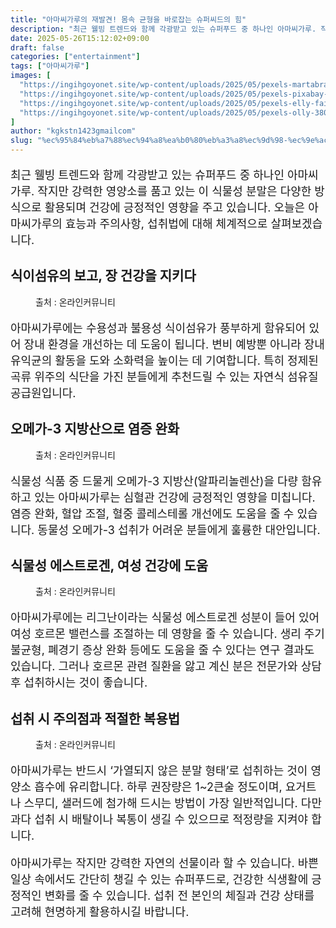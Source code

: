 ```yaml
---
title: "아마씨가루의 재발견! 몸속 균형을 바로잡는 슈퍼씨드의 힘"
description: "최근 웰빙 트렌드와 함께 각광받고 있는 슈퍼푸드 중 하나인 아마씨가루. 작지만 강력한 영양소를 품고 있는 이 식물성 분말은 다양한 방식으로 활용되며 건강에 긍정적인 영향을 주고 있습니다. 오늘은 아마씨가루의 효능과 주의사항, 섭취법에 대해 체계적으로 살펴보겠습니다."
date: 2025-05-26T15:12:02+09:00
draft: false
categories: ["entertainment"]
tags: ["아마씨가루"]
images: [
  "https://ingihgoyonet.site/wp-content/uploads/2025/05/pexels-martabranco-1340116-1024x683.jpg"
  "https://ingihgoyonet.site/wp-content/uploads/2025/05/pexels-pixabay-208518-1024x683.jpg"
  "https://ingihgoyonet.site/wp-content/uploads/2025/05/pexels-elly-fairytale-3822723-1024x683.jpg"
  "https://ingihgoyonet.site/wp-content/uploads/2025/05/pexels-olly-3807733-1024x683.jpg"
]
author: "kgkstn1423gmailcom"
slug: "%ec%95%84%eb%a7%88%ec%94%a8%ea%b0%80%eb%a3%a8%ec%9d%98-%ec%9e%ac%eb%b0%9c%ea%b2%ac-%eb%aa%b8%ec%86%8d-%ea%b7%a0%ed%98%95%ec%9d%84-%eb%b0%94%eb%a1%9c%ec%9e%a1%eb%8a%94-%ec%8a%88%ed%8d%bc%ec%94%a8"
---
```


<p style="font-size:18px">최근 웰빙 트렌드와 함께 각광받고 있는 슈퍼푸드 중 하나인 아마씨가루. 작지만 강력한 영양소를 품고 있는 이 식물성 분말은 다양한 방식으로 활용되며 건강에 긍정적인 영향을 주고 있습니다. 오늘은 아마씨가루의 효능과 주의사항, 섭취법에 대해 체계적으로 살펴보겠습니다.</p> <h2 >식이섬유의 보고, 장 건강을 지키다</h2> <figure ><img src="https://ingihgoyonet.site/wp-content/uploads/2025/05/pexels-martabranco-1340116-1024x683.jpg" alt="" style="aspect-ratio:16/9;object-fit:cover"/><figcaption >출처 : 온라인커뮤니티</figcaption></figure> <p style="font-size:18px">아마씨가루에는 수용성과 불용성 식이섬유가 풍부하게 함유되어 있어 장내 환경을 개선하는 데 도움이 됩니다. 변비 예방뿐 아니라 장내 유익균의 활동을 도와 소화력을 높이는 데 기여합니다. 특히 정제된 곡류 위주의 식단을 가진 분들에게 추천드릴 수 있는 자연식 섬유질 공급원입니다.</p> <h2 >오메가-3 지방산으로 염증 완화</h2> <figure ><img src="https://ingihgoyonet.site/wp-content/uploads/2025/05/pexels-pixabay-208518-1024x683.jpg" alt="" style="aspect-ratio:16/9;object-fit:cover"/><figcaption >출처 : 온라인커뮤니티</figcaption></figure> <p style="font-size:18px">식물성 식품 중 드물게 오메가-3 지방산(알파리놀렌산)을 다량 함유하고 있는 아마씨가루는 심혈관 건강에 긍정적인 영향을 미칩니다. 염증 완화, 혈압 조절, 혈중 콜레스테롤 개선에도 도움을 줄 수 있습니다. 동물성 오메가-3 섭취가 어려운 분들에게 훌륭한 대안입니다.</p> <h2 >식물성 에스트로겐, 여성 건강에 도움</h2> <figure ><img src="https://ingihgoyonet.site/wp-content/uploads/2025/05/pexels-elly-fairytale-3822723-1024x683.jpg" alt="" style="aspect-ratio:16/9;object-fit:cover"/><figcaption >출처 : 온라인커뮤니티</figcaption></figure> <p style="font-size:18px">아마씨가루에는 리그난이라는 식물성 에스트로겐 성분이 들어 있어 여성 호르몬 밸런스를 조절하는 데 영향을 줄 수 있습니다. 생리 주기 불균형, 폐경기 증상 완화 등에도 도움을 줄 수 있다는 연구 결과도 있습니다. 그러나 호르몬 관련 질환을 앓고 계신 분은 전문가와 상담 후 섭취하시는 것이 좋습니다.</p> <h2 >섭취 시 주의점과 적절한 복용법</h2> <figure ><img src="https://ingihgoyonet.site/wp-content/uploads/2025/05/pexels-olly-3807733-1024x683.jpg" alt="" style="aspect-ratio:16/9;object-fit:cover"/><figcaption >출처 : 온라인커뮤니티</figcaption></figure> <p style="font-size:18px">아마씨가루는 반드시 ‘가열되지 않은 분말 형태’로 섭취하는 것이 영양소 흡수에 유리합니다. 하루 권장량은 1~2큰술 정도이며, 요거트나 스무디, 샐러드에 첨가해 드시는 방법이 가장 일반적입니다. 다만 과다 섭취 시 배탈이나 복통이 생길 수 있으므로 적정량을 지켜야 합니다.</p> <p style="font-size:18px">아마씨가루는 작지만 강력한 자연의 선물이라 할 수 있습니다. 바쁜 일상 속에서도 간단히 챙길 수 있는 슈퍼푸드로, 건강한 식생활에 긍정적인 변화를 줄 수 있습니다. 섭취 전 본인의 체질과 건강 상태를 고려해 현명하게 활용하시길 바랍니다.</p>